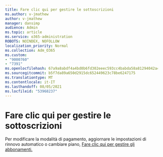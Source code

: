 ```yaml
---
title: Fare clic qui per gestire le sottoscrizioni
ms.author: v-jmathew
author: v-jmathew
manager: dansimp
audience: Admin
ms.topic: article
ms.service: o365-administration
ROBOTS: NOINDEX, NOFOLLOW
localization_priority: Normal
ms.collection: Adm_O365
ms.custom:
- "9000760"
- "7391"
ms.openlocfilehash: 67a9a8abdf4a4bd0b6fd302eeec593cc4babda58a81294042a4644eeb2a0b2aa
ms.sourcegitcommit: b5f7da89a650d2915dc652449623c78be6247175
ms.translationtype: MT
ms.contentlocale: it-IT
ms.lasthandoff: 08/05/2021
ms.locfileid: "53968237"
---
```

# <a name="click-here-to-manage-your-subscriptions"></a>Fare clic qui per gestire le sottoscrizioni

Per modificare la modalità di pagamento, aggiornare le impostazioni di rinnovo automatico o cambiare piano, [Fare clic qui per gestire gli abbonamenti.](https://portal.office.com/AdminPortal/Home#/subscriptions)
